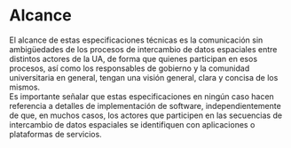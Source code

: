 # Alcance

El alcance de estas especificaciones técnicas es la comunicación sin ambigüedades de los procesos de intercambio de datos espaciales entre distintos actores de la UA, de forma que quienes participan en esos procesos, así como los responsables de gobierno y la comunidad universitaria en general, tengan una visión general, clara y concisa de los mismos.  
Es importante señalar que estas especificaciones en ningún caso hacen referencia a detalles de implementación de software, independientemente de que, en muchos casos, los actores que participen en las secuencias de intercambio de datos espaciales se identifiquen con aplicaciones o plataformas de servicios.